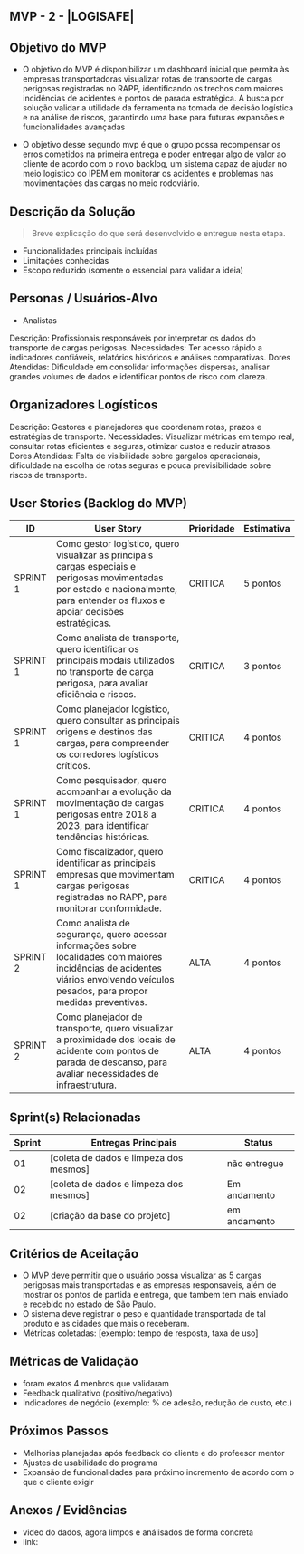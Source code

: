  ## MVP - 2 -  |LOGISAFE|

 ## Objetivo do MVP
- O objetivo do MVP é disponibilizar um dashboard inicial que permita às empresas transportadoras visualizar rotas de transporte de cargas perigosas registradas no RAPP, identificando os trechos com maiores incidências de acidentes e pontos de parada estratégica. A busca por solução validar a utilidade da ferramenta na tomada de decisão logística e na análise de riscos, garantindo uma base para futuras expansões e funcionalidades avançadas  

- O objetivo desse segundo mvp é que o grupo possa recompensar os erros cometidos na primeira entrega e poder entregar algo de valor ao cliente de acordo com o novo backlog, um sistema capaz de ajudar no meio logistico do IPEM 
em monitorar os acidentes e problemas nas movimentações das cargas no meio rodoviário.



##  Descrição da Solução
> Breve explicação do que será desenvolvido e entregue nesta etapa.  
- Funcionalidades principais incluídas  
- Limitações conhecidas  
- Escopo reduzido (somente o essencial para validar a ideia)  



##  Personas / Usuários-Alvo
-  Analistas

Descrição: Profissionais responsáveis por interpretar os dados do transporte de cargas perigosas.
Necessidades: Ter acesso rápido a indicadores confiáveis, relatórios históricos e análises comparativas.
Dores Atendidas: Dificuldade em consolidar informações dispersas, analisar grandes volumes de dados e identificar pontos de risco com clareza.

## Organizadores Logísticos

Descrição: Gestores e planejadores que coordenam rotas, prazos e estratégias de transporte.
Necessidades: Visualizar métricas em tempo real, consultar rotas eficientes e seguras, otimizar custos e reduzir atrasos.
Dores Atendidas: Falta de visibilidade sobre gargalos operacionais, dificuldade na escolha de rotas seguras e pouca previsibilidade sobre riscos de transporte. 

 

##  User Stories (Backlog do MVP)
| ID  | User Story                                                                 | Prioridade | Estimativa |
|-----|-----------------------------------------------------------------------------|------------|------------|
| SPRINT 1 | Como gestor logístico, quero visualizar as principais cargas especiais e perigosas movimentadas por estado e nacionalmente, para entender os fluxos e apoiar decisões estratégicas. | CRITICA      | 5 pontos   |
| SPRINT 1 | Como analista de transporte, quero identificar os principais modais utilizados no transporte de carga perigosa, para avaliar eficiência e riscos. | CRITICA     | 3 pontos   |
| SPRINT 1 | Como planejador logístico, quero consultar as principais origens e destinos das cargas, para compreender os corredores logísticos críticos.   | CRITICA | 4 pontos
| SPRINT 1 | Como pesquisador, quero acompanhar a evolução da movimentação de cargas perigosas entre 2018 a 2023, para identificar tendências históricas.  | CRITICA | 4 pontos
| SPRINT 1 | Como fiscalizador, quero identificar as principais empresas que movimentam cargas perigosas registradas no RAPP, para monitorar conformidade. | CRITICA | 4 pontos
| SPRINT 2 | Como analista de segurança, quero acessar informações sobre localidades com maiores incidências de acidentes viários envolvendo veículos pesados, para propor medidas preventivas. | ALTA | 4 pontos
| SPRINT 2 | Como planejador de transporte, quero visualizar a proximidade dos locais de acidente com pontos de parada de descanso, para avaliar necessidades de infraestrutura. | ALTA |4 pontos



##  Sprint(s) Relacionadas
| Sprint | Entregas Principais                          | Status   |
|--------|----------------------------------------------|----------|
| 01     | [coleta de dados e limpeza dos mesmos]       | não entregue |
| 02     | [coleta de dados e limpeza dos mesmos]       | Em andamento |
| 02     | [criação da base do projeto]                 | em andamento |


##  Critérios de Aceitação
- O MVP deve permitir que o usuário possa visualizar as 5 cargas perigosas mais transportadas e as empresas responsaveis, além de mostrar os pontos de partida e entrega, que tambem tem mais enviado e recebido no estado de São Paulo.
- O sistema deve registrar o peso e quantidade transportada de tal produto e as cidades que mais o receberam.  
- Métricas coletadas: [exemplo: tempo de resposta, taxa de uso]  



##  Métricas de Validação
- foram exatos 4 menbros que validaram  
- Feedback qualitativo (positivo/negativo)  
- Indicadores de negócio (exemplo: % de adesão, redução de custo, etc.)  



##  Próximos Passos
- Melhorias planejadas após feedback do cliente e do profeesor mentor
- Ajustes de usabilidade do programa
- Expansão de funcionalidades para próximo incremento de acordo com o que o cliente exigir 



##  Anexos / Evidências
- video do dados, agora limpos e análisados de forma concreta
- link:
